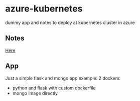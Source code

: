 # azure-kubernetes
dummy app and notes to deploy at kubernetes cluster in azure

## Notes
[Here](notes.md)

## App
Just a simple flask and mongo app example: 2 dockers:
* python and flask with custom dockerfile
* mongo image directly

